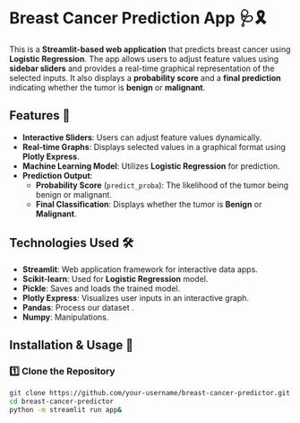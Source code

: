 # Breast Cancer Prediction App 🩺🎗️

This is a **Streamlit-based web application** that predicts breast cancer using **Logistic Regression**. The app allows users to adjust feature values using **sidebar sliders** and provides a real-time graphical representation of the selected inputs. It also displays a **probability score** and a **final prediction** indicating whether the tumor is **benign** or **malignant**.

## Features 🚀
- **Interactive Sliders**: Users can adjust feature values dynamically.
- **Real-time Graphs**: Displays selected values in a graphical format using **Plotly Express**.
- **Machine Learning Model**: Utilizes **Logistic Regression** for prediction.
- **Prediction Output**:
  - **Probability Score** (`predict_proba`): The likelihood of the tumor being benign or malignant.
  - **Final Classification**: Displays whether the tumor is **Benign** or **Malignant**.

## Technologies Used 🛠️
- **Streamlit**: Web application framework for interactive data apps.
- **Scikit-learn**: Used for **Logistic Regression** model.
- **Pickle**: Saves and loads the trained model.
- **Plotly Express**: Visualizes user inputs in an interactive graph.
- **Pandas**: Process our dataset .
- **Numpy**: Manipulations.

## Installation & Usage 📌
### 1️⃣ Clone the Repository
```bash
git clone https://github.com/your-username/breast-cancer-predictor.git
cd breast-cancer-predictor
python -m streamlit run app&